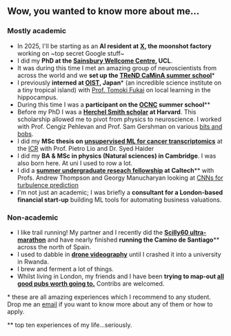## Wow, you wanted to know more about me...

### Mostly academic 
* In 2025, I'll be starting as an **AI resident at [X](https://x.company), the moonshot factory** working on ~top secret Google  stuff~
* I did my **PhD at the [Sainsbury Wellcome Centre](https://www.sainsburywellcome.org/web/), UCL**. 
* It was during this time I met an amazing group of neuroscientists from across the world and we **set up the [TReND CaMinA summer school](https://trendinafrica.org/trend-camina/)**\*
* I  previously **interned at [OIST](https://www.oist.jp), Japan**\* (an incredible science institute on a tiny tropical island) with [Prof. Tomoki Fukai](https://groups.oist.jp/ncbc) on local learning in the hippocampus. 
* During this time I was a **participant on the [OCNC](https://groups.oist.jp/ocnc/tutors-participants-ocnc2022) summer school**\*\*
* Before my PhD I was a **[Herchel Smith scholar](https://www.emma.cam.ac.uk/about/jobs/harvard/dates/) at Harvard**. This scholarship allowed me to pivot from physics to neuroscience. I worked with Prof. Cengiz Pehlevan and Prof. Sam Gershman on various [bits and bobs](../papers/whatmakesneuronspicky/). 
* I did my **MSc thesis on [unsupervised ML for cancer transcriptomics](../papers/oVAErian/)** at the [ICR](https://www.icr.ac.uk) with Prof. Pietro Lio and Dr. Syed Haider
* I did my **BA & MSc in physics (Natural sciences) in Cambridge**. I was also born here. At uni I used to row a lot. 
* I did a **[summer undergraduate reseach fellowship](https://sfp.caltech.edu/undergraduate-research/programs/surf) at Caltech**\*\* with Profs. Andrew Thompson and Georgy Manucharyan looking at [CNNs for turbulence prediction](../papers/turbulence/)
* I'm not just an academic; I was briefly a **consultant for a London-based financial start-up** building ML tools for automating business valuations.

### Non-academic 
* I like trail running! My partner and I recently did the **[Scilly60 ultra-marathon](https://scilly60.co.uk)** and have nearly finished **running the Camino de Santiago**\*\* across the north of Spain.
* I used to dabble in **[drone videography](https://www.instagram.com/tomgeorgedroneson)** until I crashed it into a university in Rwanda. 
* I brew and ferment a lot of things. 
* Whilst living in London, my friends and I have been **trying to map-out [all good pubs worth going to.](https://www.google.com/maps/d/edit?mid=1XN_XfVnvRMo0FnufJdWrQLTRyEZMVPEL&ll=51.50715616579335%2C-0.1378428999999759&z=11)** Contribs are welcomed. 

\* these are all amazing experiences which I recommend to any student. Drop me an [email](mailto:tomgeorge1@btinternet.com) if you want to know more about any of them or how to apply.

\*\* top ten experiences of my life...seriously. 